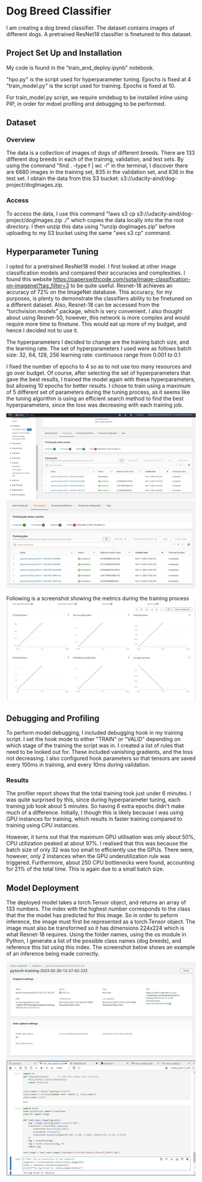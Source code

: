 # Dog Breed Classifier

I am creating a dog breed classifier. The dataset contains images of different dogs. A pretrained ResNet18 classifier is finetuned to this dataset. 

## Project Set Up and Installation

My code is found in the "train_and_deploy.ipynb" notebook.

"hpo.py" is the script used for hyperparameter tuning. Epochs is fixed at 4
"train_model.py" is the script used for training. Epochs is fixed at 10.

For train_model.py script, we require smdebug to be installed inline using PIP, in order for mdoel profiling and debugging to be performed. 

## Dataset

### Overview
The data is a collection of images of dogs of different breeds. There are 133 different dog breeds in each of the training, validation, and test sets. By using the command "find . -type f | wc -l" in the terminal, I discover there are 6680 images in the training set, 835 in the validation set, and 836 in the test set. I obtain the data from this S3 bucket: s3://udacity-aind/dog-project/dogImages.zip.

### Access
To access the data, I use this command "!aws s3 cp s3://udacity-aind/dog-project/dogImages.zip ./" which copies the data locally into the the root directory. I then unzip this data using "!unzip dogImages.zip" before uploading to my S3 bucket using the same "aws s3 cp" command.

## Hyperparameter Tuning
I opted for a pretrained ResNet18 model. I first looked at other image classification models and compared their accuracies and complexities. I found this website https://paperswithcode.com/sota/image-classification-on-imagenet?tag_filter=3 to be quite useful. Resnet-18 achieves an accuracy of 72% on the ImageNet database. This accuracy, for my purposes, is plenty to demonstrate the classifiers ability to be finetuned on a different dataset. Also, Resnet-18 can be accessed from the "torchvision.models" package, which is very convenient. I also thought about using Resnet-50, however, this network is more complex and would require more time to finetune. This would eat up more of my budget, and hence I decided not to use it.

The hyperparameters I decided to change are the training batch size, and the learning rate. The set of hyperparameters I used were as follows
batch size: 32, 64, 128, 256
learning rate: continuous range from 0.001 to 0.1

I fixed the number of epochs to 4 so as to not use too many resources and go over budget. Of course, after selecting the set of hyperparameters that gave the best results, I trained the model again with these hyperparameters, but allowing 10 epochs for better results. I chose to train using a maximum of 5 different set of parameters during the tuning process, as it seems like the tuning algorithm is using an efficient search method to find the best hyperparameters, since the loss was decreasing with each training job.

![Tuning job in progress](/readme-images/hpo-tuning-job.jpg "Tuning job in progress")
![Tuning job completed](/readme-images/hpo-tuning-job-completed.jpg "Tuning job completed")


Following is a screenshot showing the metrics during the training process
![Training metrics](/readme-images/training-metrics.jpg "Metrics")



## Debugging and Profiling
To perform model debugging, I included debugging hook in my training script. I set the hook mode to either "TRAIN" or "VALID" depending on which stage of the training the script was in. I created a list of rules that need to be looked out for. These included vanishing gradients, and the loss not decreasing. I also configured hook parameters so that tensors are saved every 100ms in training, and every 10ms during validation.

### Results
The profiler report shows that the total training took just under 6 minutes. I was quite surprised by this, since during hyperparameter tuning, each training job took about 5 minutes. So having 6 extra epochs didn't make much of a difference. Initially, I though this is likely because I was using GPU instances for training, which results in faster training compared to training using CPU instances.

However, it turns out that the maximum GPU utilisation was only about 50%, CPU utilization peaked at about 97%. I realised that this was because the batch size of only 32 was too small to efficiently use the GPUs. There were, however, only 2 instances when the GPU underutilization rule was triggered. Furthermore, about 250 CPU bottlenecks were found, accounting for 21% of the total time. This is again due to a small batch size.


## Model Deployment
The deployed model takes a torch.Tensor object, and returns an array of 133 numbers. The index with the highest number corresponds to the class that the the model has predicted for this image. So in order to peform inference, the image must first be represented as a torch.Tensor object. The image must also be transformed so it has dimensions 224x224 which is what Resnet-18 requires. Using the folder names, using the os module in Python, I generate a list of the possible class names (dog breeds), and reference this list using this index. The screenshot below shows an example of an inference being made correctly.

![Deployed endpoint](/readme-images/deployed-endpoint.jpg "Deployed endpoint")
![Inference being made](/readme-images/prediction.jpg "Inference being made")